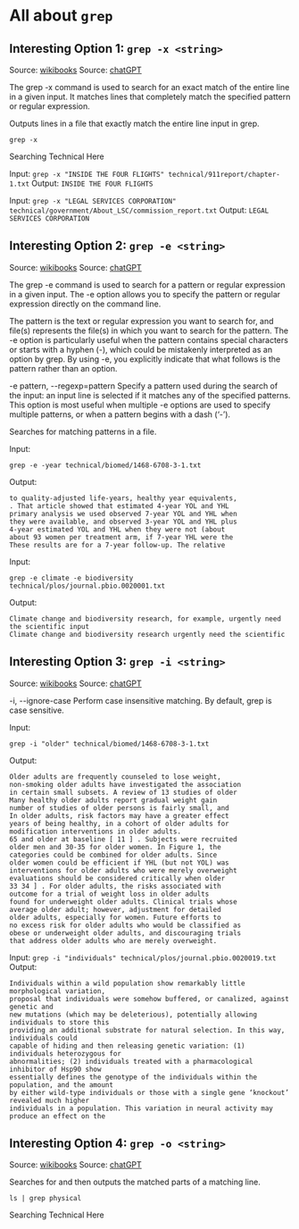 # All about ```grep```

## Interesting Option 1: ```grep -x <string>```
Source: [wikibooks](https://en.wikibooks.org/wiki/Grep)
Source: [chatGPT](https://openai.com/blog/chatgpt)

The grep -x command is used to search for an exact match of the entire line in a given input. It matches lines that completely match the specified pattern or regular expression.

Outputs lines in a file that exactly match the entire line input in grep.

```
grep -x 
```
Searching Technical Here

Input:
```grep -x "INSIDE THE FOUR FLIGHTS" technical/911report/chapter-1.txt```
Output:
```INSIDE THE FOUR FLIGHTS```

Input:
```grep -x "LEGAL SERVICES CORPORATION" technical/government/About_LSC/commission_report.txt```
Output:
```LEGAL SERVICES CORPORATION```

## Interesting Option 2: ```grep -e <string>```
Source: [wikibooks](https://en.wikibooks.org/wiki/Grep)
Source: [chatGPT](https://openai.com/blog/chatgpt)

The grep -e command is used to search for a pattern or regular expression in a given input. The -e option allows you to specify the pattern or regular expression directly on the command line.

The pattern is the text or regular expression you want to search for, and file(s) represents the file(s) in which you want to search for the pattern.
The -e option is particularly useful when the pattern contains special characters or starts with a hyphen (-), which could be mistakenly interpreted as an option by grep. By using -e, you explicitly indicate that what follows is the pattern rather than an option.

 -e pattern, --regexp=pattern
             Specify a pattern used during the search of the input: an input line is selected if it matches any of the specified patterns.  This option is
             most useful when multiple -e options are used to specify multiple patterns, or when a pattern begins with a dash (‘-’).

Searches for matching patterns in a file.

Input:
```
grep -e -year technical/biomed/1468-6708-3-1.txt
```
Output:
```
to quality-adjusted life-years, healthy year equivalents,
. That article showed that estimated 4-year YOL and YHL
primary analysis we used observed 7-year YOL and YHL when
they were available, and observed 3-year YOL and YHL plus
4-year estimated YOL and YHL when they were not (about
about 93 women per treatment arm, if 7-year YHL were the
These results are for a 7-year follow-up. The relative
```
Input:
```
grep -e climate -e biodiversity technical/plos/journal.pbio.0020001.txt
```
Output:
```
Climate change and biodiversity research, for example, urgently need the scientific input
Climate change and biodiversity research urgently need the scientific
```

## Interesting Option 3: ```grep -i <string>```
Source: [wikibooks](https://en.wikibooks.org/wiki/Grep)
Source: [chatGPT](https://openai.com/blog/chatgpt)

-i, --ignore-case
             Perform case insensitive matching.  By default, grep is case sensitive.

Input:
```
grep -i "older" technical/biomed/1468-6708-3-1.txt
```
Output:
```
Older adults are frequently counseled to lose weight,
non-smoking older adults have investigated the association
in certain small subsets. A review of 13 studies of older
Many healthy older adults report gradual weight gain
number of studies of older persons is fairly small, and
In older adults, risk factors may have a greater effect
years of being healthy, in a cohort of older adults for
modification interventions in older adults.
65 and older at baseline [ 11 ] . Subjects were recruited
older men and 30-35 for older women. In Figure 1, the
categories could be combined for older adults. Since
older women could be efficient if YHL (but not YOL) was
interventions for older adults who were merely overweight
evaluations should be considered critically when older
33 34 ] . For older adults, the risks associated with
outcome for a trial of weight loss in older adults
found for underweight older adults. Clinical trials whose
average older adult; however, adjustment for detailed
older adults, especially for women. Future efforts to
no excess risk for older adults who would be classified as
obese or underweight older adults, and discouraging trials
that address older adults who are merely overweight.
```
Input:
```grep -i "individuals" technical/plos/journal.pbio.0020019.txt```
Output:
```
Individuals within a wild population show remarkably little morphological variation,
proposal that individuals were somehow buffered, or canalized, against genetic and
new mutations (which may be deleterious), potentially allowing individuals to store this
providing an additional substrate for natural selection. In this way, individuals could
capable of hiding and then releasing genetic variation: (1) individuals heterozygous for
abnormalities; (2) individuals treated with a pharmacological inhibitor of Hsp90 show
essentially defines the genotype of the individuals within the population, and the amount
by either wild-type individuals or those with a single gene ‘knockout’ revealed much higher
individuals in a population. This variation in neural activity may produce an effect on the
```


## Interesting Option 4: ```grep -o <string>```
Source: [wikibooks](https://en.wikibooks.org/wiki/Grep)
Source: [chatGPT](https://openai.com/blog/chatgpt)

Searches for and then outputs the matched parts of a matching line.

```
ls | grep physical
```
Searching Technical Here
